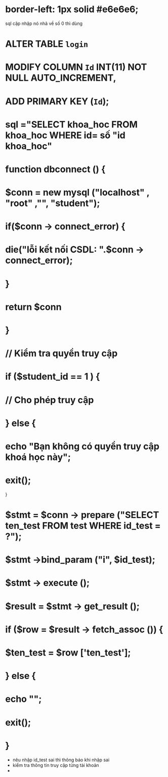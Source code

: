 <!-- bảng có khung             -->
# border-left: 1px solid #e6e6e6;

sql cập nhập nó nhã về số 0 thì dùng
# ALTER TABLE `login`
# MODIFY COLUMN `Id` INT(11) NOT NULL AUTO_INCREMENT,
# ADD PRIMARY KEY (`Id`);

<!-- lấy dữ liệu id khoá học từ bảng khoa_hoc  -->
# sql ="SELECT khoa_hoc FROM khoa_hoc WHERE id= số "id khoa_hoc"

<!-- kết nối sql  -->

# function dbconnect () {
#    $conn = new mysql ("localhost" , "root" ,"", "student");
#    if($conn -> connect_error) {
#        die("lỗi kết nối CSDL: ".$conn -> connect_error);
#    }
#    return $conn 
# }

<!-- // quyền truy cập vào vào bài 1  -->

# // Kiểm tra quyền truy cập
# if ($student_id == 1 ) {
#   // Cho phép truy cập
#  } else {
#   echo "Bạn không có quyền truy cập khoá học này";
#   exit();
}

<!-- // hiển thị thông báo  -->

#    $stmt = $conn -> prepare ("SELECT ten_test FROM test WHERE id_test = ?");
#    $stmt ->bind_param ("i", $id_test);
#    $stmt -> execute ();
#   $result = $stmt -> get_result ();

#   if ($row = $result -> fetch_assoc ()) {
#        $ten_test = $row ['ten_test'];
        
#    } else {
#        echo "<script> 
#                alert ('Không tim thấy bài test cho ID = $id_test');
#                windown.location.href ='login.php';
#            </script>";
#    exit();
#    }

<!-- // kiêm tra  -->
-	nêu nhập id_test sai thì thông báo khi nhập sai 
-   kiểm tra thông tin truy cập từng tài khoản 
-   
